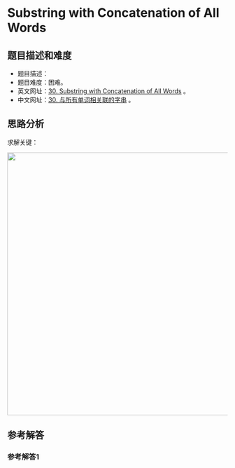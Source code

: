 # Substring with Concatenation of All Words

## 题目描述和难度
+ 题目描述：
+ 题目难度：困难。
+ 英文网址：[30. Substring with Concatenation of All Words](https://leetcode.com/problems/substring-with-concatenation-of-all-words/description/)  。
+ 中文网址：[30. 与所有单词相关联的字串](https://leetcode-cn.com/problems/substring-with-concatenation-of-all-words/description/)  。
## 思路分析
求解关键：

<img src="https://liweiwei1419.github.io/images/leetcode-solution/" width="600">

## 参考解答
### 参考解答1

```java

```